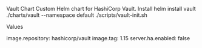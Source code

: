 Vault Chart
Custom Helm chart for HashiCorp Vault.
Install
helm install vault ./charts/vault --namespace default
./scripts/vault-init.sh

Values

image.repository: hashicorp/vault
image.tag: 1.15
server.ha.enabled: false
